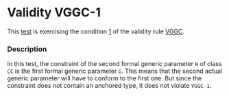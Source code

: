 # Validity VGGC-1

This [test](.) is exercising the condition [1](../Readme.md) of the validity rule [VGGC](../../vggc/Readme.md).

### Description

In this test, the constraint of the second formal generic parameter `H` of class `CC` is the first formal generic parameter `G`. This means that the second actual generic parameter will have to conform to the first one. But since the constraint does not contain an anchored type, it does not violate `VGGC-1`.
